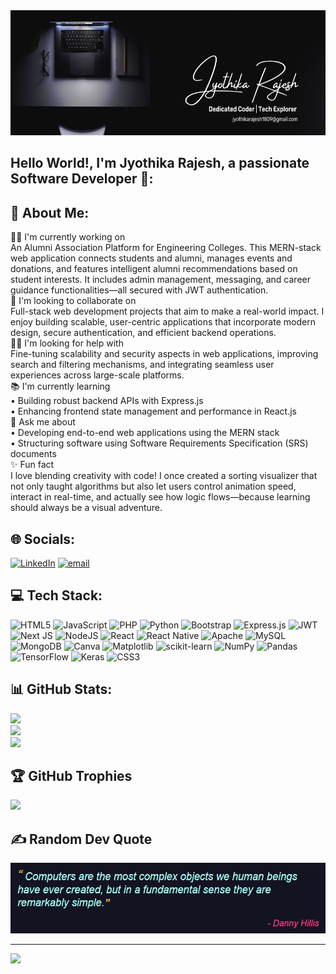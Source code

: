 <div align="left">
  <img height="200" src="https://github.com/jyothika1803/jyothika1803/blob/main/l3.jpg"  />
</div>

## Hello World!, I'm Jyothika Rajesh, a passionate Software Developer 👋:

## 💫 About Me:
👩‍💻 I'm currently working on<br>An Alumni Association Platform for Engineering Colleges. This MERN-stack web application connects students and alumni, manages events and donations, and features intelligent alumni recommendations based on student interests. It includes admin management, messaging, and career guidance functionalities—all secured with JWT authentication.<br>🤝 I'm looking to collaborate on<br>Full-stack web development projects that aim to make a real-world impact. I enjoy building scalable, user-centric applications that incorporate modern design, secure authentication, and efficient backend operations.<br>🙋‍♀️ I'm looking for help with<br>Fine-tuning scalability and security aspects in web applications, improving search and filtering mechanisms, and integrating seamless user experiences across large-scale platforms.<br>📚 I'm currently learning<br>• Building robust backend APIs with Express.js<br>• Enhancing frontend state management and performance in React.js<br>💬 Ask me about<br>• Developing end-to-end web applications using the MERN stack<br>• Structuring software using Software Requirements Specification (SRS) documents<br>✨ Fun fact<br>I love blending creativity with code! I once created a sorting visualizer that not only taught algorithms but also let users control animation speed, interact in real-time, and actually see how logic flows—because learning should always be a visual adventure.


## 🌐 Socials:
[![LinkedIn](https://img.shields.io/badge/LinkedIn-%230077B5.svg?logo=linkedin&logoColor=white)](https://linkedin.com/in/https://www.linkedin.com/in/jyothika-rajesh-176b13267/) [![email](https://img.shields.io/badge/Email-D14836?logo=gmail&logoColor=white)](mailto:jyothikarajesh1809@gmail.com) 

## 💻 Tech Stack:
![HTML5](https://img.shields.io/badge/html5-%23E34F26.svg?style=for-the-badge&logo=html5&logoColor=white) ![JavaScript](https://img.shields.io/badge/javascript-%23323330.svg?style=for-the-badge&logo=javascript&logoColor=%23F7DF1E) ![PHP](https://img.shields.io/badge/php-%23777BB4.svg?style=for-the-badge&logo=php&logoColor=white) ![Python](https://img.shields.io/badge/python-3670A0?style=for-the-badge&logo=python&logoColor=ffdd54) ![Bootstrap](https://img.shields.io/badge/bootstrap-%238511FA.svg?style=for-the-badge&logo=bootstrap&logoColor=white) ![Express.js](https://img.shields.io/badge/express.js-%23404d59.svg?style=for-the-badge&logo=express&logoColor=%2361DAFB) ![JWT](https://img.shields.io/badge/JWT-black?style=for-the-badge&logo=JSON%20web%20tokens) ![Next JS](https://img.shields.io/badge/Next-black?style=for-the-badge&logo=next.js&logoColor=white) ![NodeJS](https://img.shields.io/badge/node.js-6DA55F?style=for-the-badge&logo=node.js&logoColor=white) ![React](https://img.shields.io/badge/react-%2320232a.svg?style=for-the-badge&logo=react&logoColor=%2361DAFB) ![React Native](https://img.shields.io/badge/react_native-%2320232a.svg?style=for-the-badge&logo=react&logoColor=%2361DAFB) ![Apache](https://img.shields.io/badge/apache-%23D42029.svg?style=for-the-badge&logo=apache&logoColor=white) ![MySQL](https://img.shields.io/badge/mysql-4479A1.svg?style=for-the-badge&logo=mysql&logoColor=white) ![MongoDB](https://img.shields.io/badge/MongoDB-%234ea94b.svg?style=for-the-badge&logo=mongodb&logoColor=white) ![Canva](https://img.shields.io/badge/Canva-%2300C4CC.svg?style=for-the-badge&logo=Canva&logoColor=white) ![Matplotlib](https://img.shields.io/badge/Matplotlib-%23ffffff.svg?style=for-the-badge&logo=Matplotlib&logoColor=black) ![scikit-learn](https://img.shields.io/badge/scikit--learn-%23F7931E.svg?style=for-the-badge&logo=scikit-learn&logoColor=white) ![NumPy](https://img.shields.io/badge/numpy-%23013243.svg?style=for-the-badge&logo=numpy&logoColor=white) ![Pandas](https://img.shields.io/badge/pandas-%23150458.svg?style=for-the-badge&logo=pandas&logoColor=white) ![TensorFlow](https://img.shields.io/badge/TensorFlow-%23FF6F00.svg?style=for-the-badge&logo=TensorFlow&logoColor=white) ![Keras](https://img.shields.io/badge/Keras-%23D00000.svg?style=for-the-badge&logo=Keras&logoColor=white) ![CSS3](https://img.shields.io/badge/css3-%231572B6.svg?style=for-the-badge&logo=css3&logoColor=white)
## 📊 GitHub Stats:
![](https://github-readme-stats.vercel.app/api?username=jyothika1803&theme=dark&hide_border=false&include_all_commits=false&count_private=false)<br/>
![](https://nirzak-streak-stats.vercel.app/?user=jyothika1803&theme=dark&hide_border=false)<br/>
![](https://github-readme-stats.vercel.app/api/top-langs/?username=jyothika1803&theme=dark&hide_border=false&include_all_commits=false&count_private=false&layout=compact)

## 🏆 GitHub Trophies
![](https://github-profile-trophy.vercel.app/?username=jyothika1803&theme=radical&no-frame=false&no-bg=true&margin-w=4)

## ✍️ Random Dev Quote

![Dev Quote](https://github.com/jyothika1803/jyothika1803/blob/main/Screenshot%202025-04-19%20011042.png)

---
[![](https://visitcount.itsvg.in/api?id=jyothika1803&icon=0&color=0)](https://visitcount.itsvg.in)
